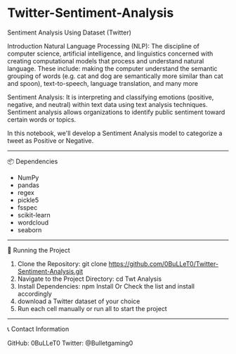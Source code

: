 # Twitter-Sentiment-Analysis
Sentiment Analysis Using Dataset (Twitter)

Introduction
Natural Language Processing (NLP): The discipline of computer science, artificial intelligence, and linguistics concerned with creating computational models that process and understand natural language. These include: making the computer understand the semantic grouping of words (e.g. cat and dog are semantically more similar than cat and spoon), text-to-speech, language translation, and many more

Sentiment Analysis: It is interpreting and classifying emotions (positive, negative, and neutral) within text data using text analysis techniques. Sentiment analysis allows organizations to identify public sentiment toward certain words or topics.

In this notebook, we'll develop a Sentiment Analysis model to categorize a tweet as Positive or Negative.

----------------------------------------------------------------------------------------------------------------------------------------------------------------------------------------------------------------------------------------
📦 Dependencies

* NumPy
* pandas
* regex
* pickle5
* fsspec
* scikit-learn
* wordcloud
* seaborn
------------------------------------------------------------------------------------------------------------------------------------------------------------------------------------------------------------------------------------------
🚦 Running the Project

1. Clone the Repository: git clone https://github.com/0BuLLeT0/Twitter-Sentiment-Analysis.git
2. Navigate to the Project Directory: cd Twt Analysis
3. Install Dependencies: npm Install Or Check the list and install accordingly
4. download a Twitter dataset of your choice
5. Run each cell manually or run all to start the project

------------------------------------------------------------------------------------------------------------------------------------------------------------------------------------------------------------------------------------------
📞 Contact Information

GitHub: 0BuLLeT0
Twitter: @Bulletgaming0
